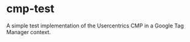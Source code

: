 cmp-test
========

A simple test implementation of the Usercentrics CMP in a Google Tag Manager context. 